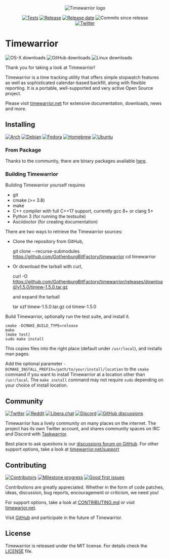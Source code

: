 <div align="center">
<img alt="Timewarrior logo" src="https://avatars.githubusercontent.com/u/36100920?s=200&u=24da05914c20c4ccfe8485310f7b83049407fa9a&v=4">
<br>

[![Tests](https://github.com/GothenburgBitFactory/timewarrior/actions/workflows/tests.yaml/badge.svg)](https://github.com/GothenburgBitFactory/timewarrior/actions/workflows/tests.yaml)
[![Release](https://img.shields.io/github/v/release/GothenburgBitFactory/timewarrior)](https://github.com/GothenburgBitFactory/timewarrior/releases/latest)
[![Release date](https://img.shields.io/github/release-date/GothenburgBitFactory/timewarrior)](https://github.com/GothenburgBitFactory/timewarrior/releases/latest)
![Commits since release](https://img.shields.io/github/commits-since/GothenburgBitFactory/timewarrior/latest)
<br>
[![Twitter](https://img.shields.io/twitter/follow/timewarrior_net?style=social)](https://twitter.com/timewarrior_net)
</div>

# Timewarrior
![OS-X downloads](https://img.shields.io/homebrew/installs/dy/timewarrior?label=OS-X%20downloads)
![GitHub downloads](https://img.shields.io/github/downloads/GothenburgBitFactory/timewarrior/total?label=GitHub%20downloads)
![Linux downloads](https://img.shields.io/badge/Linux%20downloads-unknown-gray)

Thank you for taking a look at Timewarrior!

Timewarrior is a time tracking utility that offers simple stopwatch features as well as sophisticated calendar-based backfill, along with flexible reporting.
It is a portable, well-supported and very active Open Source project.

Please visit [timewarrior.net](https://timewarrior.net/docs/) for extensive documentation, downloads, news and more.

## Installing
[![Arch](https://img.shields.io/archlinux/v/community/x86_64/timew)](https://archlinux.org/packages/community/x86_64/timew/)
[![Debian](https://img.shields.io/debian/v/timewarrior/testing)](https://packages.debian.org/search?keywords=timewarrior&searchon=names&suite=all&section=all)
[![Fedora](https://img.shields.io/fedora/v/timew)](https://bodhi.fedoraproject.org/updates/?packages=timew)
[![Homebrew](https://img.shields.io/homebrew/v/timewarrior)](https://formulae.brew.sh/formula/timewarrior#default)
[![Ubuntu](https://img.shields.io/ubuntu/v/timew)](https://packages.ubuntu.com/search?keywords=timewarrior&searchon=names&suite=hirsute&section=all)

### From Package

Thanks to the community, there are binary packages available [here](https://timewarrior.net/docs/install.html#distributions).

### Building Timewarrior

Building Timewarrior yourself requires

* git
* cmake (>= 3.8)
* make
* C++ compiler with full C++17 support, currently gcc 8+ or clang 5+ 
* Python 3 (for running the testsuite)
* Asciidoctor (for creating documentation)

There are two ways to retrieve the Timewarrior sources:

* Clone the repository from GitHub,

    git clone --recurse-submodules https://github.com/GothenburgBitFactory/timewarrior
    cd timewarrior

* Or download the tarball with curl,

    curl -O https://github.com/GothenburgBitFactory/timewarrior/releases/download/v1.5.0/timew-1.5.0.tar.gz

  and expand the tarball

    tar xzf timew-1.5.0.tar.gz
    cd timew-1.5.0

Build Timewarrior, optionally run the test suite, and install it.

    cmake -DCMAKE_BUILD_TYPE=release
    make
    [make test]
    sudo make install

This copies files into the right place (default under `/usr/local`), and installs man pages.

Add the optional parameter `-DCMAKE_INSTALL_PREFIX=/path/to/your/install/location` to the `cmake` command if you want to install Timewarrior at a location other than `/usr/local`.
The `make install` command may not require `sudo` depending on your choice of install location.

## Community
[![Twitter](https://img.shields.io/twitter/follow/timewarrior_net?style=social)](https://twitter.com/timewarrior_net)
[![Reddit](https://img.shields.io/reddit/subreddit-subscribers/taskwarrior?style=social)](https://reddit.com/r/taskwarrior/)
[![Libera.chat](https://img.shields.io/badge/IRC%20libera.chat-online-green)](https://web.libera.chat/#taskwarrior)
[![Discord](https://img.shields.io/discord/796949983734661191?label=discord)](https://discord.gg/HYpSAeVH)
[![GitHub discussions](https://img.shields.io/github/discussions/GothenburgBitFactory/timewarrior?label=GitHub%20discussions)](https://github.com/GothenburgBitFactory/timewarrior/discussions)

Timewarrior has a lively community on many places on the internet.
The project has its own Twitter account, and shares community spaces on IRC and Discord with [Taskwarrior](https://github.com/GothenburgBitFactory/taskwarrior).

Best place to ask questions is our [discussions forum on GitHub](https://github.com/GothenburgBitFactory/timewarrior/discussions).
For other support options, take a look at [timewarrior.net/support](https://timewarrior.net/support)

## Contributing
[![Contributors](https://img.shields.io/github/contributors/GothenburgBitFactory/timewarrior)](https://github.com/GothenburgBitFactory/timewarrior/graphs/contributors)
[![Milestone progress](https://img.shields.io/github/milestones/progress/GothenburgBitFactory/timewarrior/11?label=current%20milestone%20issues)](https://github.com/GothenburgBitFactory/timewarrior/milestone/11)
[![Good first issues](https://img.shields.io/github/issues/GothenburgBitFactory/timewarrior/good%20first%20issue)](https://github.com/GothenburgBitFactory/timewarrior/issues?q=is%3Aissue+is%3Aopen+label%3A%22good+first+issue%22)

Contributions are greatly appreciated.
Whether in the form of code patches, ideas, discussion, bug reports, encouragement or criticism, we need you!

For support options, take a look at [CONTRIBUTING.md](CONTRIBUTING.md) or visit [timewarior.net](https://timewarrior.net/support).

Visit [GitHub](https://github.com/GothenburgBitFactory/timewarrior) and participate in the future of Timewarrior.

## License

Timewarrior is released under the MIT license.
For details check the [LICENSE](LICENSE) file.
